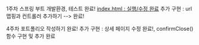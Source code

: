 1주차 스프링 부트 개발환경, 테스트 완료!
[index.html : 실행/수정 완료](https://github.com/Ohhaeseo)
추가 구현 : url 맵핑과 컨트롤러 추가하기 --> 완료!

4주차 포트폴리오 작성하기 완료!
추가 구현 : 상세 페이지 수정 완료!, confirmClose()함수 구현 및 추가 완료
